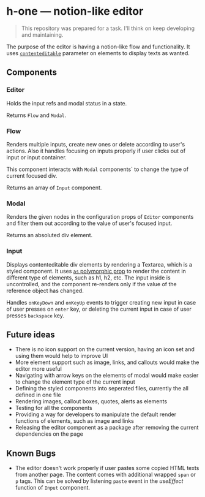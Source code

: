 # h-one ― notion-like editor

> This repository was prepared for a task. I'll think on keep developing and maintaining.

The purpose of the editor is having a notion-like flow and functionality. It uses [`contenteditable`](https://developer.mozilla.org/en-US/docs/Web/HTML/Global_attributes/contenteditable) parameter on elements to display texts as wanted. 

## Components

### Editor

Holds the input refs and modal status in a state.

Returns `Flow` and `Modal`.

### Flow

Renders multiple inputs, create new ones or delete according to user's actions. Also it handles focusing on inputs properly if user clicks out of input or input container.

This component interacts with `Modal` components` to change the type of current focused div.

Returns an array of `Input` component.

### Modal

Renders the given nodes in the configuration props of `Editor` components and filter them out according to the value of user's focused input.

Returns an absoluted div element.

### Input

Displays contenteditable div elements by rendering a Textarea, which is a styled component. It uses [`as` polymorphic prop](https://styled-components.com/docs/api#as-polymorphic-prop) to render the content in different type of elements, such as h1, h2, etc. The input inside is uncontrolled, and the component re-renders only if the value of the reference object has changed.

Handles `onKeyDown` and `onKeyUp` events to trigger creating new input in case of user presses on `enter` key, or deleting the current input in case of user presses `backspace` key.

## Future ideas

- There is no icon support on the current version, having an icon set and using them would help to improve UI
- More element support such as image, links, and callouts would make the editor more useful
- Navigating with arrow keys on the elements of modal would make easier to change the element type of the current input
- Defining the styled components into seperated files, currently the all defined in one file
- Rendering images, callout boxes, quotes, alerts as elements
- Testing for all the components
- Providing a way for developers to manipulate the default render functions of elements, such as image and links
- Releasing the editor component as a package after removing the current dependencies on the page

## Known Bugs

- The editor doesn't work properly if user pastes some copied HTML texts from another page. The content comes with additional wrapped `span` or `p` tags. This can be solved by listening `paste` event in the *useEffect* function of `Input` component.
